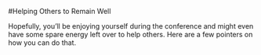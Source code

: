 #Helping Others to Remain Well

Hopefully, you’ll be enjoying yourself during the conference and might even have some spare energy left over to help others. Here are a few pointers on how you can do that.
